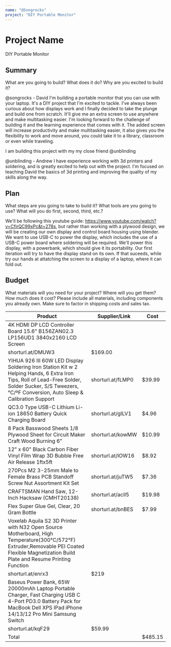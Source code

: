 ```yaml
---
name: "@Songrocks"
project: "DIY Portable Monitor"
---
```


# Project Name

DIY Portable Monitor

## Summary

What are you going to build? What does it do? Why are you excited to build it?

@songrocks - David
I'm building a portable monitor that you can use with your laptop. It's a DIY project that I'm excited to tackle. I've always been curious about how displays work and I finally decided to take the plunge and build one from scratch. It'll give me an extra screen to use anywhere and make multitasking easier. I'm looking forward to the challenge of building it and the learning experience that comes with it. The added screen will increase productivity and make multitasking easier, it also gives you the flexibility to work and move around, you could take it to a library, classroom or even while traveling. 

I am building this project with my my close friend @unblinding

@unblinding - Andrew
I have experience working with 3d printers and soldering, and is greatly excited to help out with the project. I'm focused on teaching David the basics of 3d printing and improving the quality of my skills along the way. 

## Plan

What steps are you going to take to build it? What tools are you going to use? What will you do first, second, third, etc.?

We'll be following this youtube guide: https://www.youtube.com/watch?v=CfirQC99xPc&t=278s, but rather than working with a plywood design, we will be creating our own display and control board housing using blender. We want to use USB-C to power the display, which includes the use of a USB-C power board where soldering will be required. We'll power this display, with a powerbank, which should give it its portability. Our first iteration will try to have the display stand on its own. If that suceeds, while try our hands at attatching the screen to a display of a laptop, where it can fold out. 

 

## Budget

What materials will you need for your project? Where will you get them? How much does it cost? Please include all materials, including components you already own. Make sure to factor in shipping costs and sales tax.

| Product         | Supplier/Link                         | Cost   |
| --------------- | ------------------------------------- | ------ |
| 4K HDMI DP LCD Controller Board 15.6" B156ZAN02.3 LP156UD1 3840x2160 LCD Screen
| shorturl.at/DMUW3 | $169.00 |
| YIHUA 926 III 60W LED Display Soldering Iron Station Kit w 2 Helping Hands, 6 Extra Iron Tips, Roll of Lead-Free Solder, Solder Sucker, S/S Tweezers, °C/ºF Conversion, Auto Sleep & Calibration Support | shorturl.at/fLMP0 | $39.99 |
|QC3.0 Type USB-C Lithium Li-ion 18650 Battery Quick Charging Board | shorturl.at/gILV1 | $4.96 |
| 8 Pack Basswood Sheets 1/8 Plywood Sheet for Circuit Maker Craft Wood Burning 6” | shorturl.at/kowMW |$10.99 |
| 12" x 60" Black Carbon Fiber Vinyl Film Wrap 3D Bubble Free Air Release 1ftx5ft | shorturl.at/IOW16 | $8.92 | 
| 270Pcs M2 3-25mm Male to Female Brass PCB Standoff Screw Nut Assortment Kit Set | shorturl.at/juTW5 | $7.36 |  
| CRAFTSMAN Hand Saw, 12-Inch Hacksaw (CMHT20138) | shorturl.at/aclI5 | $19.98 |
|Flex Super Glue Gel, Clear, 20 Gram Bottle | shorturl.at/bnBES | $7.99 |
| Voxelab Aquila S2 3D Printer with N32 Open Source Motherboard, High Temperature(300°C/572°F) Extruder,Removable PEI Coated Flexible Magnetization Build Plate and Resume Printing Function
 | shorturl.at/enrx3 | $219 | 
| Baseus Power Bank, 65W 20000mAh Laptop Portable Charger, Fast Charging USB C 4-Port PD3.0 Battery Pack for MacBook Dell XPS IPad iPhone 14/13/12 Pro Mini Samsung Switch
 | shorturl.at/kqF29 | $59.99 | 
| Total           |                                       | $485.15 |